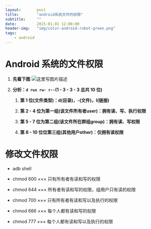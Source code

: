 ```yaml
---
layout:       post
title:        "android系统文件的权限"
subtitle:     ""
date:         2015-01-01 12:00:00
header-img:   "img/color-android-robot-green.png"
tags:
    - android
---
```


# Android 系统的文件权限

1. **先看下图**
		![这里写图片描述](https://imgconvert.csdnimg.cn/aHR0cDovL2ltZy5ibG9nLmNzZG4ubmV0LzIwMTYwNjA2MTEyODU0NDkw?x-oss-process=image/format,png)

2. **分析：`d rwx rw- r--`(1 - 3 - 3 - 3 总共 10 位)**

	1. **第 1 位(文件类型)：d(目录)，-(文件)，l(链接)**
	
	2. **第 2 - 4 位为第一组(该文件所有者user)：拥有读、写、执行权限**

	3. **第 5 - 7 位为第二组(该文件所在群组group)：拥有读、写权限**
	
	4. **第 8 - 10 位位第三组(其他用户other)：仅拥有读权限**

# 修改文件权限

- adb shell

- chmod 600 ××× 
只有所有者有读和写的权限

- chmod 644 ××× 
  所有者有读和写的权限，组用户只有读的权限

- chmod 700 ××× 
  只有所有者有读和写以及执行的权限

- chmod 666 ××× 
  每个人都有读和写的权限

- chmod 777 ××× 
  每个人都有读和写以及执行的权限